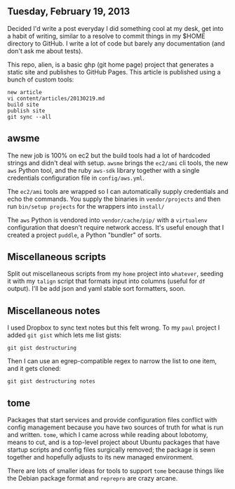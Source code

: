 ## Tuesday, February 19, 2013

Decided I'd write a post everyday I did something cool at my desk, get
into a habit of writing, similar to a resolve to commit things in my
$HOME directory to GitHub.  I write a lot of code but barely any
documentation (and don't ask me about tests).

This repo, alien, is a basic ghp (git home page) project that generates
a static site and publishes to GitHub Pages.  This article is published
using a bunch of custom tools:

    new article
    vi content/articles/20130219.md
    build site
    publish site
    git sync --all

## awsme

The new job is 100% on ec2 but the build tools had a lot of hardcoded
strings and didn't deal with setup.  `awsme` brings the `ec2/ami` cli
tools, the new `aws` Python tool, and the ruby `aws-sdk` library together
with a single credentials configuration file in `config/aws.yml`.

The `ec2/ami` tools are wrapped so I can automatically supply credentials
and echo the commands.  You supply the binaries in `vendor/projects` and
then run `bin/setup projects` for the wrappers into `install/`

The `aws` Python is vendored into `vendor/cache/pip/` with a
`virtualenv` configuration that doesn't require network access.  It's
useful enough that I created a project `puddle`, a Python "bundler" of
sorts.

## Miscellaneous scripts

Split out miscellaneous scripts from my `home` project into `whatever`,
seeding it with my `talign` script that formats input into columns
(useful for `df` output).  I'll be add json and yaml stable sort
formatters, soon.

## Miscellaneous notes

I used Dropbox to sync text notes but this felt wrong.  To my `paul`
project I added `git gist` which lets me list gists:

    git gist destructuring

Then I can use an egrep-compatible regex to narrow the list to one item,
and it gets cloned:

    git gist destructuring notes

## tome

Packages that start services and provide configuration files conflict
with config management because you have two sources of truth for what is
run and written.  `tome`, which I came across while reading about
lobotomy, means to cut, and is a top-level project about Ubuntu packages
that have startup scripts and config files surgically removed; the
package is sewn together and hopefully adjusts to its new managed
environment.

There are lots of smaller ideas for tools to support `tome` because
things like the Debian package format and `reprepro` are crazy arcane.
